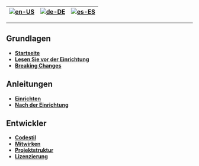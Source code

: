 | [![en-US](https://raw.githubusercontent.com/hjnilsson/country-flags/master/png100px/us.png)](https://github.com/kawatapw/kawata.py/wiki/Home) | [![de-DE](https://raw.githubusercontent.com/hjnilsson/country-flags/master/png100px/de.png)](https://github.com/kawatapw/kawata.py/wiki/Home-de-DE) | [![es-ES](https://raw.githubusercontent.com/hjnilsson/country-flags/master/png100px/cn.png)](https://github.com/kawatapw/kawata.py/wiki/Home-zh-CN) |
| --- | --- | --- |

***

## Grundlagen

* **[Startseite](https://github.com/kawatapw/kawata.py/wiki/Home-de-DE)**
* **[Lesen Sie vor der Einrichtung](https://github.com/kawatapw/kawata.py/wiki/Read-before-setting-up-de-DE)**
* **[Breaking Changes](https://github.com/kawatapw/kawata.py/wiki/Breaking-changes-de-DE)**

## Anleitungen

* **[Einrichten](https://github.com/kawatapw/kawata.py/wiki/Setting-up-de-DE)**
* **[Nach der Einrichtung](https://github.com/kawatapw/kawata.py/wiki/Post-setup-de-DE)**

## Entwickler

* **[Codestil](https://github.com/kawatapw/kawata.py/wiki/Code-style-de-DE)**
* **[Mitwirken](https://github.com/kawatapw/kawata.py/blob/master/.github/CONTRIBUTING.md)**
* **[Projektstruktur](https://github.com/kawatapw/kawata.py/wiki/Project-structure-de-DE)**
* **[Li­zen­zie­rung](https://github.com/kawatapw/kawata.py/blob/master/LICENSE)**
